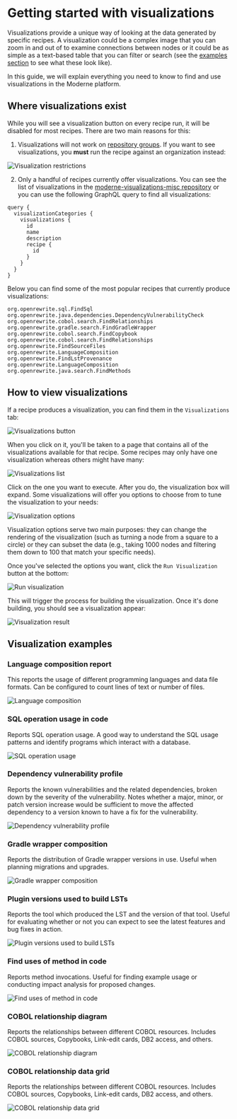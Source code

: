 # Getting started with visualizations

Visualizations provide a unique way of looking at the data generated by specific recipes. A visualization could be a complex image that you can zoom in and out of to examine connections between nodes or it could be as simple as a text-based table that you can filter or search (see the [examples section](visualizations.md#visualization-examples) to see what these look like).

In this guide, we will explain everything you need to know to find and use visualizations in the Moderne platform.

## Where visualizations exist

While you will see a visualization button on every recipe run, it will be disabled for most recipes. There are two main reasons for this:

1. Visualizations will not work on [repository groups](../how-to-guides/managing-repository-groups.md). If you want to see visualizations, you **must** run the recipe against an organization instead:

![Visualization restrictions](../../.gitbook/assets/visualization-restrictions.png)

2. Only a handful of recipes currently offer visualizations. You can see the list of visualizations in the [moderne-visualizations-misc repository](https://github.com/moderneinc/moderne-visualizations-misc/tree/main/moderne\_visualizations\_misc/specs) or you can use the following GraphQL query to find all visualizations:

```
query {
  visualizationCategories {
    visualizations {
      id
      name
      description
      recipe {
        id
      }
    }
  }
}
```

Below you can find some of the most popular recipes that currently produce visualizations:

```
org.openrewrite.sql.FindSql
org.openrewrite.java.dependencies.DependencyVulnerabilityCheck
org.openrewrite.cobol.search.FindRelationships
org.openrewrite.gradle.search.FindGradleWrapper
org.openrewrite.cobol.search.FindCopybook
org.openrewrite.cobol.search.FindRelationships
org.openrewrite.FindSourceFiles
org.openrewrite.LanguageComposition
org.openrewrite.FindLstProvenance
org.openrewrite.LanguageComposition
org.openrewrite.java.search.FindMethods
```

## How to view visualizations

If a recipe produces a visualization, you can find them in the `Visualizations` tab:

![Visualizations button](../../.gitbook/assets/visualizations-tab.png)

When you click on it, you'll be taken to a page that contains all of the visualizations available for that recipe. Some recipes may only have one visualization whereas others might have many:

![Visualizations list](../../.gitbook/assets/visualizations-list.png)

Click on the one you want to execute. After you do, the visualization box will expand. Some visualizations will offer you options to choose from to tune the visualization to your needs:

![Visualization options](../../.gitbook/assets/visualizations-options.png)

Visualization options serve two main purposes: they can change the rendering of the visualization (such as turning a node from a square to a circle) or they can subset the data (e.g., taking 1000 nodes and filtering them down to 100 that match your specific needs).

Once you've selected the options you want, click the `Run Visualization` button at the bottom:

![Run visualization](../../.gitbook/assets/run-visualization.png)

This will trigger the process for building the visualization. Once it's done building, you should see a visualization appear:

![Visualization result](../../.gitbook/assets/visualization-result.png)

## Visualization examples

### Language composition report

This reports the usage of different programming languages and data file formats. Can be configured to count lines of text or number of files.

![Language composition](../../.gitbook/assets/language-composition-example.png)

### SQL operation usage in code

Reports SQL operation usage. A good way to understand the SQL usage patterns and identify programs which interact with a database.

![SQL operation usage](../../.gitbook/assets/sql-operation-usage.png)

### Dependency vulnerability profile

Reports the known vulnerabilities and the related dependencies, broken down by the severity of the vulnerability. Notes whether a major, minor, or patch version increase would be sufficient to move the affected dependency to a version known to have a fix for the vulnerability.

![Dependency vulnerability profile](../../.gitbook/assets/dependency-vulnerability-profile.png)

### Gradle wrapper composition

Reports the distribution of Gradle wrapper versions in use. Useful when planning migrations and upgrades.

![Gradle wrapper composition](../../.gitbook/assets/gradle-wrapper-composition.png)

### Plugin versions used to build LSTs

Reports the tool which produced the LST and the version of that tool. Useful for evaluating whether or not you can expect to see the latest features and bug fixes in action.

![Plugin versions used to build LSTs](../../.gitbook/assets/plugin-version-lsts.png)

### Find uses of method in code

Reports method invocations. Useful for finding example usage or conducting impact analysis for proposed changes.

![Find uses of method in code](../../.gitbook/assets/find-method-uses.png)

### COBOL relationship diagram

Reports the relationships between different COBOL resources. Includes COBOL sources, Copybooks, Link-edit cards, DB2 access, and others.

![COBOL relationship diagram](../../.gitbook/assets/cobol-relationships.png)

### COBOL relationship data grid

Reports the relationships between different COBOL resources. Includes COBOL sources, Copybooks, Link-edit cards, DB2 access, and others.

![COBOL relationship data grid](../../.gitbook/assets/cobol-data-grid.png)
